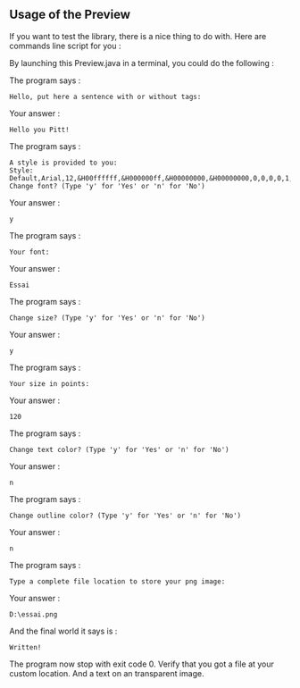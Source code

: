 Usage of the Preview
-
If you want to test the library, there is a nice thing to do with.
Here are commands line script for you :

By launching this Preview.java in a terminal, you could do the following :

The program says :
```
Hello, put here a sentence with or without tags:
```
Your answer :
```
Hello you Pitt!
```
The program says :
```
A style is provided to you:
Style: Default,Arial,12,&H00ffffff,&H000000ff,&H00000000,&H00000000,0,0,0,0,1,000000,1,000000,0,000000,0,000000,1,2,000000,2,000000,2,0,0,0,1
Change font? (Type 'y' for 'Yes' or 'n' for 'No')
```
Your answer :
```
y
```
The program says :
```
Your font:
```
Your answer :
```
Essai
```
The program says :
```
Change size? (Type 'y' for 'Yes' or 'n' for 'No')
```
Your answer :
```
y
```
The program says :
```
Your size in points:
```
Your answer :
```
120
```
The program says :
```
Change text color? (Type 'y' for 'Yes' or 'n' for 'No')
```
Your answer :
```
n
```
The program says :
```
Change outline color? (Type 'y' for 'Yes' or 'n' for 'No')
```
Your answer :
```
n
```
The program says :
```
Type a complete file location to store your png image:
```
Your answer :
```
D:\essai.png
```
And the final world it says is :
```
Written!
```

The program now stop with exit code 0.
Verify that you got a file at your custom location.
And a text on an transparent image.